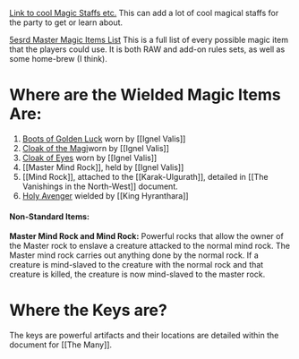 [Link to cool Magic Staffs etc.](https://www.5esrd.com/gamemastering/magic-items/rods-staves-wands/) This can add a lot of cool magical staffs for the party to get or learn about. 

[5esrd Master Magic Items List](https://www.5esrd.com/database/magicitem/) This is a full list of every possible magic item that the players could use. It is both RAW and add-on rules sets, as well as some home-brew (I think).

# Where are the Wielded Magic Items Are:
1. [Boots of Golden Luck](https://www.5esrd.com/database/magicitem/boots-of-golden-luck/) worn by [[Ignel Valis]]
2. [Cloak of the Magi](https://roll20.net/compendium/dnd5e/Robe%20of%20the%20Archmagi#content)worn by [[Ignel Valis]]
3. [Cloak of Eyes](https://www.5esrd.com/database/magicitem/cloak-of-eyes/) worn by [[Ignel Valis]]
4. [[Master Mind Rock]], held by [[Ignel Valis]]
5. [[Mind Rock]], attached to the [[Karak-Ulgurath]], detailed in [[The Vanishings in the North-West]] document.
6. [Holy Avenger](https://roll20.net/compendium/dnd5e/Holy%20Avenger#content) wielded by [[King Hyranthara]]

#### Non-Standard Items:

**Master Mind Rock and Mind Rock:**
Powerful rocks that allow the owner of the Master rock to enslave a creature attacked to the normal mind rock. The Master mind rock carries out anything done by the normal rock. If a creature is mind-slaved to the creature with the normal rock and that creature is killed, the creature is now mind-slaved to the master rock.

# Where the Keys are?
The keys are powerful artifacts and their locations are detailed within the document for [[The Many]]. 